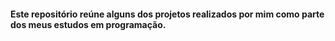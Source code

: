 #### Este repositório reúne alguns dos projetos realizados por mim como parte dos meus estudos em programação.
